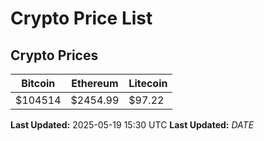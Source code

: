 # Crypto Price List

## Crypto Prices
| Bitcoin | Ethereum | Litecoin |
| ------- | -------- | -------- |
| $104514 | $2454.99 | $97.22 |
**Last Updated:** 2025-05-19 15:30 UTC
**Last Updated:** $DATE$
